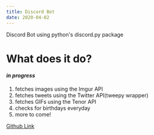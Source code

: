```yaml
---
title: Discord Bot
date: 2020-04-02
---
```


Discord Bot using python's discord.py package
<!--more-->
# What does it do?
#### *in progress*

1. fetches images using the Imgur API
2. fetches tweets using the Twitter API(tweepy wrapper)
3. fetches GIFs using the Tenor API
4. checks for birthdays everyday
5. more to come!

[Github Link](https://github.com/CJosephW/C-Bot/blob/master/README.md)